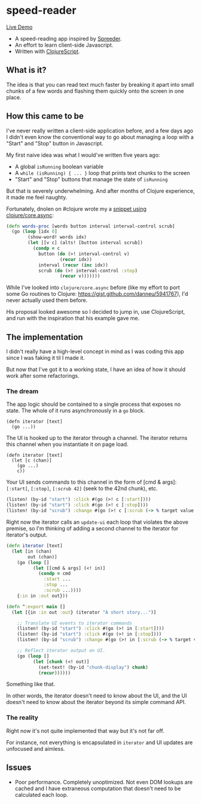 
# speed-reader

[Live Demo](http://danneu.com/speed-reader)

- A speed-reading app inspired by [Spreeder](http://spreader.com).
- An effort to learn client-side Javascript.
- Written with [ClojureScript](https://github.com/clojure/clojurescript).

## What is it?

The idea is that you can read text much faster by breaking it apart into small chunks of a few words and flashing them quickly onto the screen in one place. 

## How this came to be

I've never really written a client-side application before, and a few days ago I didn't even know the conventional way to go about managing a loop with a "Start" and "Stop" button in Javascript. 

My first naive idea was what I would've written five years ago: 

- A global `isRunning` boolean variable
- A `while (isRunning) { ... }` loop that prints text chunks to the screen
- "Start" and "Stop" buttons that manage the state of `isRunning`

But that is severely underwhelming. And after months of Clojure experience, it made me feel naughty.

Fortunately, dnolen on #clojure wrote my a [snippet using clojure/core.async](https://gist.github.com/swannodette/6330038):

``` clojure
(defn words-proc [words button interval interval-control scrub]
  (go (loop [idx 0]
        (show-word! words idx)
        (let [[v c] (alts! [button interval scrub])
          (condp = c
            button (do (>! interval-control v)
                    (recur idx))
            interval (recur (inc idx))
            scrub (do (>! interval-control :stop)
                    (recur v)))))))
```

While I've looked into `clojure/core.async` before (like my effort to port some Go routines to Clojure: https://gist.github.com/danneu/5941767), I'd never actually used them before.

His proposal looked awesome so I decided to jump in, use ClojureScript, and run with the inspiration that his example gave me.

## The implementation

I didn't really have a high-level concept in mind as I was coding this app since I was faking it til I made it.

But now that I've got it to a working state, I have an idea of how it should work after some refactorings.

### The dream

The app logic should be contained to a single process that exposes no state. The whole of it runs asynchronously in a `go` block.

```
(defn iterator [text] 
  (go ...))
```

The UI is hooked up to the iterator through a channel. The iterator returns this channel when you instantiate it on page load.

```
(defn iterator [text] 
  (let [c (chan)]
    (go ...)
    c))
```

Your UI sends commands to this channel in the form of [cmd & args]: `[:start]`, `[:stop]`, `[:scrub 42]` (seek to the 42nd chunk), etc.

``` clojure
(listen! (by-id "start") :click #(go (>! c [:start])))
(listen! (by-id "start") :click #(go (>! c [:stop])))
(listen! (by-id "scrub") :change #(go (>! c [:scrub (-> % target value int)])))
```

Right now the iterator calls an `update-ui` each loop that violates the above premise, so I'm thinking of adding a second channel to the iterator for iterator's output.

``` clojure
(defn iterator [text] 
  (let [in (chan)
        out (chan)]
    (go (loop []
          (let [[cmd & args] (<! in)]
            (condp = cmd
              :start ...
              :stop ...
              :scrub ...))))
    {:in in :out out}))

(defn ^:export main []
  (let [{in :in out :out} (iterator "A short story...")]

    ;; Translate UI events to iterator commands
    (listen! (by-id "start") :click #(go (>! in [:start])))
    (listen! (by-id "start") :click #(go (>! in [:stop])))
    (listen! (by-id "scrub") :change #(go (>! in [:scrub (-> % target value int)])))

    ;; Reflect iterator output on UI.
    (go (loop []
          (let [chunk (<! out)]
            (set-text! (by-id "chunk-display") chunk)
            (recur))))))
```

Something like that.

In other words, the iterator doesn't need to know about the UI, and the UI doesn't need to know about the iterator beyond its simple command API.

### The reality

Right now it's not quite implemented that way but it's not far off. 

For instance, not everything is encapsulated in `iterator` and UI updates are unfocused and aimless.

## Issues

- Poor performance. Completely unoptimized. Not even DOM lookups are cached and I have extraneous computation that doesn't need to be calculated each loop.

